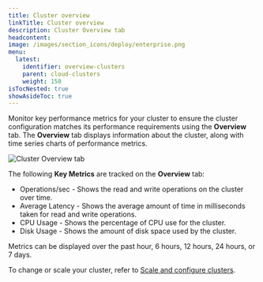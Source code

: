 ```yaml
---
title: Cluster overview
linkTitle: Cluster overview
description: Cluster Overview tab
headcontent:
image: /images/section_icons/deploy/enterprise.png
menu:
  latest:
    identifier: overview-clusters
    parent: cloud-clusters
    weight: 150
isTocNested: true
showAsideToc: true
---
```


Monitor key performance metrics for your cluster to ensure the cluster configuration matches its performance requirements using the **Overview** tab. The **Overview** tab displays information about the cluster, along with time series charts of performance metrics.

![Cluster Overview tab](/images/yb-cloud/cloud-clusters-overview.png)

The following **Key Metrics** are tracked on the **Overview** tab:

- Operations/sec - Shows the read and write operations on the cluster over time.
- Average Latency - Shows the average amount of time in milliseconds taken for read and write operations.
- CPU Usage - Shows the percentage of CPU use for the cluster.
- Disk Usage - Shows the amount of disk space used by the cluster.

Metrics can be displayed over the past hour, 6 hours, 12 hours, 24 hours, or 7 days.

To change or scale your cluster, refer to [Scale and configure clusters](../configure-clusters/).
